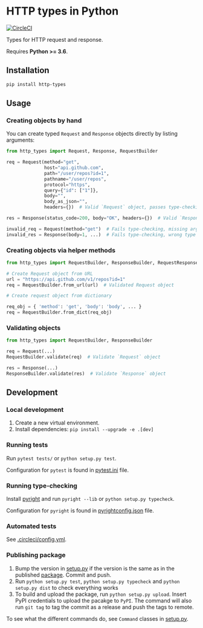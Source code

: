 # HTTP types in Python

[![CircleCI](https://circleci.com/gh/Meeshkan/py-http-types.svg?style=svg)](https://circleci.com/gh/Meeshkan/py-http-types)

Types for HTTP request and response.

Requires **Python >= 3.6**.

## Installation

```bash
pip install http-types
```

## Usage

### Creating objects by hand

You can create typed `Request` and `Response` objects directly by listing arguments:

```py
from http_types import Request, Response, RequestBuilder

req = Request(method="get",
              host="api.github.com",
              path="/user/repos?id=1",
              pathname="/user/repos",
              protocol="https",
              query={"id": ["1"]},
              body="",
              body_as_json="",
              headers={})  # Valid `Request` object, passes type-checking

res = Response(status_code=200, body="OK", headers={})  # Valid `Response` object, passes type-checking

invalid_req = Request(method="get")  # Fails type-checking, missing arguments
invalid_res = Response(body=1, ...)  # Fails type-checking, wrong type for `body`
```

### Creating objects via helper methods

```py
from http_types import RequestBuilder, ResponseBuilder, RequestResponseBuilder

# Create Request object from URL
url = "https://api.github.com/v1/repos?id=1"
req = RequestBuilder.from_url(url)  # Validated Request object

# Create request object from dictionary

req_obj = { 'method': 'get', 'body': 'body', ... }
req = RequestBuilder.from_dict(req_obj)

```

### Validating objects

```py
from http_types import RequestBuilder, ResponseBuilder

req = Request(...)
RequestBuilder.validate(req)  # Validate `Request` object

res = Response(...)
ResponseBuilder.validate(res)  # Validate `Response` object
```

## Development

### Local development

1. Create a new virtual environment.
1. Install dependencies: `pip install --upgrade -e .[dev]`

### Running tests

Run `pytest tests/` or `python setup.py test`.

Configuration for `pytest` is found in [pytest.ini](./pytest.ini) file.

### Running type-checking

Install [pyright](https://github.com/microsoft/pyright) and run `pyright --lib` or `python setup.py typecheck`.

Configuration for `pyright` is found in [pyrightconfig.json](./pyrightconfig.json) file.

### Automated tests

See [.circleci/config.yml](./circleci/config.yml).

### Publishing package

1. Bump the version in [setup.py](./setup.py) if the version is the same as in the published [package](https://pypi.org/project/http-types/). Commit and push.
1. Run `python setup.py test`, `python setup.py typecheck` and `python setup.py dist` to check everything works
1. To build and upload the package, run `python setup.py upload`. Insert PyPI credentials to upload the pacakge to `PyPI`. The command will also run `git tag` to tag the commit as a release and push the tags to remote.

To see what the different commands do, see `Command` classes in [setup.py](./setup.py).
